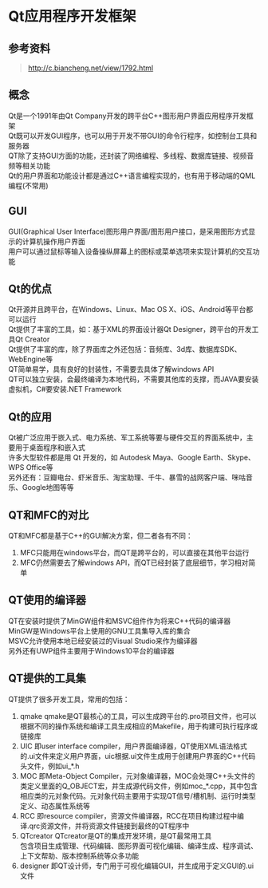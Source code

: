 # Qt应用程序开发框架

## 参考资料
> http://c.biancheng.net/view/1792.html

## 概念
Qt是一个1991年由Qt Company开发的跨平台C++图形用户界面应用程序开发框架  
Qt既可以开发GUI程序，也可以用于开发不带GUI的命令行程序，如控制台工具和服务器  
QT除了支持GUI方面的功能，还封装了网络编程、多线程、数据库链接、视频音频等相关功能  
Qt的用户界面和功能设计都是通过C++语言编程实现的，也有用于移动端的QML编程(不常用)  

## GUI
GUI(Graphical User Interface)图形用户界面/图形用户接口，是采用图形方式显示的计算机操作用户界面  
用户可以通过鼠标等输入设备操纵屏幕上的图标或菜单选项来实现计算机的交互功能  

## Qt的优点
Qt开源并且跨平台，在Windows、Linux、Mac OS X、iOS、Android等平台都可以运行  
Qt提供了丰富的工具，如：基于XML的界面设计器Qt Designer，跨平台的开发工具Qt Creator  
Qt提供了丰富的库，除了界面库之外还包括：音频库、3d库、数据库SDK、WebEngine等  
QT简单易学，具有良好的封装性，不需要去具体了解windows API  
QT可以独立安装，会最终编译为本地代码，不需要其他库的支撑，而JAVA要安装虚拟机，C#要安装.NET Framework  

## Qt的应用
Qt被广泛应用于嵌入式、电力系统、军工系统等要与硬件交互的界面系统中，主要用于桌面程序和嵌入式  
许多大型软件都是用 Qt 开发的，如 Autodesk Maya、Google Earth、Skype、WPS Office等  
另外还有：豆瓣电台、虾米音乐、淘宝助理、千牛、暴雪的战网客户端、咪咕音乐、Google地图等等  

## QT和MFC的对比
QT和MFC都是基于C++的GUI解决方案，但二者各有不同：  
1. MFC只能用在windows平台，而QT是跨平台的，可以直接在其他平台运行  
2. MFC仍然需要去了解windows API，而QT已经封装了底层细节，学习相对简单  

## QT使用的编译器
QT在安装时提供了MinGW组件和MSVC组件作为将来C++代码的编译器  
MinGW是Windows平台上使用的GNU工具集导入库的集合  
MSVC允许使用本地已经安装过的Visual Studio来作为编译器  
另外还有UWP组件主要用于Windows10平台的编译器  

## QT提供的工具集
QT提供了很多开发工具，常用的包括：  
1. qmake
qmake是QT最核心的工具，可以生成跨平台的.pro项目文件，也可以根据不同的操作系统和编译工具生成相应的Makefile，用于构建可执行程序或链接库  
2. UIC
即user interface compiler，用户界面编译器，QT使用XML语法格式的.ui文件来定义用户界面，uic根据.ui文件生成用于创建用户界面的C++代码头文件，例如ui_*.h  
3. MOC
即Meta-Object Compiler，元对象编译器，MOC会处理C++头文件的类定义里面的Q_OBJECT宏，并生成源代码文件，例如moc_*.cpp，其中包含相应类的元对象代码。元对象代码主要用于实现QT信号/槽机制、运行时类型定义、动态属性系统等  
4. RCC
即resource compiler，资源文件编译器，RCC在项目构建过程中编译.qrc资源文件，并将资源文件链接到最终的QT程序中  
5. QTcreator
QTcreator是QT的集成开发环境，是QT最常用工具  
包含项目生成管理、代码编辑、图形界面可视化编辑、编译生成、程序调试、上下文帮助、版本控制系统等众多功能  
6. designer
即QT设计师，专门用于可视化编辑GUI，并生成用于定义GUI的.ui文件  


